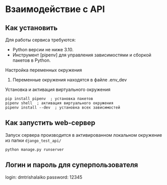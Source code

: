 # Взаимодействие с API

## Как установить
Для работы сервиса требуются:
- Python версии не ниже 3.10.
- Инструмент [pipenv] для управления зависимостями и сборкой пакетов в Python.

Настройка переменных окружения
1. Переменные окружения находятся в файле .env_dev


Установка и активация виртуального окружения
```shell
pip install pipenv  ; установка пакетов
pipenv shell  ; активация виртуального окружения
pipenv install --dev  ; установка всех зависимостей
```

## Как запустить web-сервер
Запуск сервера производится в активированном локальном окружение из папки `django_test_api/`
```shell
python manage.py runserver
```

## Логин и пароль для суперпользователя
login: dmtrishalaiko
password: 12345
